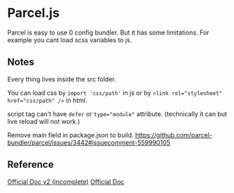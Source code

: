 # Parcel.js

Parcel is easy to use 0 config bundler. But it has some limitations. For example you cant load scss variables to js.

## Notes

Every thing lives inside the src folder.

You can load css by `import 'css/path'` in js or by `<link rel="stylesheet" href="css/path" />` in html.

script tag can't have `defer` or `type="module"` attribute.
(technically it can but live reload will not work.)

Remove main field in package.json to build.
https://github.com/parcel-bundler/parcel/issues/3442#issuecomment-559990105

## Reference

[Official Doc v2 (incomplete)](https://v2.parceljs.org)
[Official Doc](https://parceljs.org/getting_started.html)
